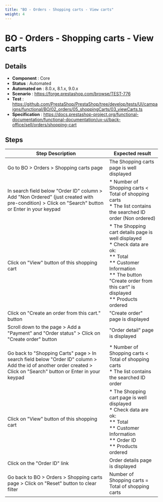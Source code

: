```yaml
---
title: "BO - Orders - Shopping carts - View carts"
weight: 4
---
```


# BO - Orders - Shopping carts - View carts
## Details
* **Component** : Core
* **Status** : Automated
* **Automated on** : 8.0.x, 8.1.x, 9.0.x
* **Scenario** : https://forge.prestashop.com/browse/TEST-776
* **Test** : https://github.com/PrestaShop/PrestaShop/tree/develop/tests/UI/campaigns/functional/BO/02_orders/05_shoppingCarts/03_viewCarts.ts
* **Specification** : https://docs.prestashop-project.org/functional-documentation/functional-documentation/ux-ui/back-office/sell/orders/shopping-cart

## Steps
| Step Description | Expected result |
| ----- | ----- |
| Go to BO > Orders > Shopping carts page | The Shopping carts page is well displayed |
| In search field below "Order ID" column > Add "Non Ordered" (just created with pre-condition) > Click on "Search" button or Enter in your keypad | * Number of Shopping carts < Total of shopping carts<br> * The list contains the searched ID order (Non ordered) |
| Click on "View" button of this shopping cart | * The Shopping cart details page is well displayed<br> * Check data are ok:<br> ** Total<br> ** Customer Information<br> ** The button "Create order from this cart" is displayed<br> ** Products ordered |
| Click on "Create an order from this cart." button | "Create order" page is displayed |
| Scroll down to the page > Add a "Payment" and "Order status" > Click on "Create order" button | "Order detail" page is displayed |
| Go back to "Shopping Carts" page > In search field below "Order ID" column > Add the id of another order created > Click on "Search" button or Enter in your keypad | * Number of Shopping carts < Total of shopping carts<br> * The list contains the searched ID order |
| Click on "View" button of this shopping cart | * The Shopping cart page is well displayed<br> * Check data are ok:<br> ** Total<br> ** Customer Information<br> ** Order ID<br> ** Products ordered |
| Click on the "Order ID" link | Order details page is displayed |
| Go back to BO > Orders > Shopping carts page > Click on "Reset" button to clear filter | Number of Shopping carts = Total of shopping carts |
